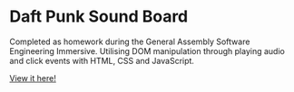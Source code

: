 # Daft Punk Sound Board
Completed as homework during the General Assembly Software Engineering Immersive. Utilising DOM manipulation through playing audio and click events with HTML, CSS and JavaScript.

[View it here!](https://chloebuilds.github.io/daftpunk/)
